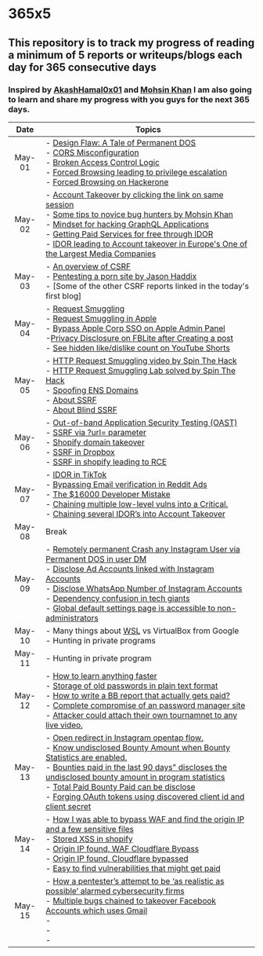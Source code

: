 # 365x5
## This repository is to track my progress of reading a minimum of 5 reports or writeups/blogs each day for 365 consecutive days
### Inspired by [AkashHamal0x01](https://twitter.com/AkashHamal0x01) and [Mohsin Khan](https://twitter.com/tabaahi_) I am also going to learn and share my progress with you guys for the next 365 days.

| Date     |           Topics                      |
| :-----:  | --------------------------------------|
| May-01 |  - [Design Flaw: A Tale of Permanent DOS](https://akashhamal0x01.medium.com/design-flaw-a-tale-of-permanent-dos-a9ef05181083)<br> - [ CORS Misconfiguration](https://medium.com/@bunny.s/how-i-find-cors-cross-origin-resource-sharing-misconfiguration-546fc4d33188) <br> - [ Broken Access Control Logic](https://akash-venky091.medium.com/broken-access-control-logic-s-c555d5f8536d) <br> - [Forced Browsing leading to privilege escalation](https://hackerone.com/reports/255685) <br> - [Forced Browsing on Hackerone](https://hackerone.com/reports/565736)|
| May-02 | - [Account Takeover by clicking the link on same session](https://akashhamal0x01.medium.com/watch-out-the-links-account-takeover-32b9315390a7)<br> - [Some tips to novice bug hunters by Mohsin Khan](https://mokhansec.medium.com/you-need-to-hear-this-if-you-are-new-want-to-start-bug-hunting-6b5b5c8ba8d0)<br> - [Mindset for hacking GraphQL Applications](https://passkwall.medium.com/mindset-for-hacking-graphql-applications-5e72b7ba6b71)<br> - [Getting Paid Services for free through IDOR](https://cho0k.com/wp-content/uploads/2021/08/FullPoC.pdf) <br> - [IDOR leading to Account takeover in Europe's One of the Largest Media Companies](https://medium.com/@tobydavenn/how-i-was-able-to-takeover-any-account-on-one-of-europes-largest-media-companies-e8d25e59c08)|
| May-03 | - [An overview of CSRF](https://alsmola.medium.com/login-csrf-is-low-risk-and-high-risk-df91de8988bc)<br> - [Pentesting a porn site by Jason Haddix](https://www.jhaddix.com/post/penetrating-a-porn-site)<br> - [Some of the other CSRF reports linked in the today's first blog] |
| May-04 | - [Request Smuggling](https://portswigger.net/web-security/request-smuggling)<br> - [Request Smuggling in Apple ](https://medium.com/@StealthyBugs/http-request-smuggling-on-business-apple-com-and-others-2c43e81bcc52)<br> - [Bypass Apple Corp SSO on Apple Admin Panel](https://medium.com/@StealthyBugs/bypass-apple-corp-sso-on-apple-admin-panel-dbfb72c7e634)<br> -[Privacy Disclosure on FBLite after Creating a post](https://medium.com/@RheyJuls/privacy-disclosure-on-facebook-lite-after-creating-a-post-b12a1cad8d8a)<br> - [See hidden like/dislike count on YouTube Shorts](https://bloggerrando.blogspot.com/2022/04/15-1.html)|
| May-05 | - [HTTP Request Smuggling video by Spin The Hack](https://www.youtube.com/watch?v=XC48irGjKNc)<br> - [HTTP Request Smuggling Lab solved by Spin The Hack](https://www.youtube.com/watch?v=C9fi6jlJRBE)<br> - [Spoofing ENS Domains](https://medium.com/@hacxyk/how-we-spoofed-ens-domains-52acea2079f6)<br> - [About SSRF](https://medium.com/@hacxyk/how-we-spoofed-ens-domains-52acea2079f6)<br> - [About Blind SSRF](https://portswigger.net/web-security/ssrf/blind)|
| May-06 | - [Out-of-band Application Security Testing (OAST)](https://portswigger.net/burp/application-security-testing/oast)<br> - [SSRF via ?url= parameter](https://hackerone.com/reports/514224)<br> - [Shopify domain takeover](https://hackerone.com/reports/320355)<br> - [SSRF in Dropbox](https://medium.com/techfenix/ssrf-server-side-request-forgery-worth-4913-my-highest-bounty-ever-7d733bb368cb) <br> - [SSRF in shopify leading to RCE](https://hackerone.com/reports/341876)|
| May-07 | - [IDOR in TikTok](https://s3c.medium.com/how-i-hacked-world-wide-tiktok-users-24e794d310d2)<br> - [Bypassing Email verification in Reddit Ads](https://hackerone.com/reports/1551176)<br> - [The $16000 Developer Mistake]( https://medium.com/@masonhck357/the-16-000-dev-mistake-13e516e86be6) <br> - [Chaining multiple low-level vulns into a Critical.](https://medium.com/@masonhck357/chains-on-chains-chaining-multiple-low-level-vulns-into-a-critical-8b88db29738e) <br> - [Chaining several IDOR’s into Account Takeover](https://medium.com/@masonhck357/chains-on-chains-chaining-several-idors-into-account-takeover-part-one-373627f2910f) |
| May-08 | Break |
| May-09 | - [Remotely permanent Crash any Instagram User via Permanent DOS in user DM](https://www.yesnaveen.com/remotely-permanent-crash-any-instagram)<br> - [Disclose Ad Accounts linked with Instagram Accounts](https://www.yesnaveen.com/Instagram-ad-account-disclosure)<br> - [Disclose WhatsApp Number of Instagram Accounts](https://www.yesnaveen.com/whatsapp-number-disclosure)<br> - [Dependency confusion in tech giants](https://medium.com/@alex.birsan/dependency-confusion-4a5d60fec610)<br> - [Global default settings page is accessible to non-administrators](https://hackerone.com/reports/1563139) |
| May-10 | - Many things about [WSL](https://docs.microsoft.com/en-us/windows/wsl/install) vs VirtualBox from Google <br> - Hunting in private programs|
| May-11 | - Hunting in private program |
| May-12 | - [How to learn anything faster](https://medium.com/illumination/how-to-learn-anything-fast-no-matter-what-your-brain-condition-is-e3ffd9bf7e12)<br> - [Storage of old passwords in plain text format](https://hackerone.com/reports/1549217) <br> - [How to write a BB report that actually gets paid?](https://www.youtube.com/watch?v=gcye6Wn_Oas&ab_channel=ST%C3%96K) <br> - [Complete compromise of an password manager site](https://www.jhaddix.com/post/the-complete-compromise-of-a-password-manager-site) <br> - [Attacker could attach their own tournamnet to any live video.](https://bugreader.com/rony@attacker-could-attach-their-own-tournamnet-to-any-live-video-272)|
| May-13 | - [Open redirect in Instagram opentap flow.](https://bugreader.com/hassansaayed@open-redirect-in-instagram-opentap-flow-252)<br> - [Know undisclosed Bounty Amount when Bounty Statistics are enabled.](https://hackerone.com/reports/148050)<br> - [Bounties paid in the last 90 days" discloses the undisclosed bounty amount in program statistics](https://hackerone.com/reports/696266)<br> - [Total Paid Bounty Paid can be disclose](https://hackerone.com/reports/674757)<br> - [Forging OAuth tokens using discovered client id and client secret](https://basyounii.medium.com/forging-oauth-tokens-using-discovered-client-id-and-client-secret-d224e4e7892a) |
| May-14 | - [How I was able to bypass WAF and find the origin IP and a few sensitive files](https://janmuhammadzaidi.medium.com/how-i-was-able-to-bypass-waf-and-find-the-origin-ip-and-a-few-sensitive-files-fc445180adb7) <br>  - [Stored XSS in shopify](https://hackerone.com/reports/415484) <br>  - [Origin IP found, WAF Cloudflare Bypass](https://hackerone.com/reports/1536299) <br>  - [Origin IP found, Cloudflare bypassed](https://hackerone.com/reports/1105673) <br>  - [Easy to find vulnerabilities that might get paid](https://medium.com/@SankalpaBaral/easy-to-find-vulnerabilities-that-might-get-paid-part-1-ca67a9669925) <br> |
| May-15 | - [How a pentester’s attempt to be ‘as realistic as possible’ alarmed cybersecurity firms](https://therecord.media/how-a-pentesters-attempt-to-be-as-realistic-as-possible-alarmed-cybersecurity-firms/) <br>  - [Multiple bugs chained to takeover Facebook Accounts which uses Gmail](https://ysamm.com/?p=763) <br>  - []() <br>  - []() <br>  - []() <br> |
